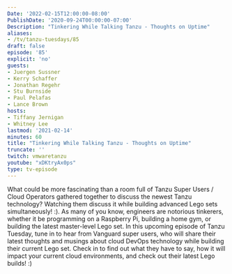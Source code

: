 ```yaml
---
Date: '2022-02-15T12:00:00-08:00'
PublishDate: '2020-09-24T00:00:00-07:00'
Description: "Tinkering While Talking Tanzu - Thoughts on Uptime"
aliases:
- /tv/tanzu-tuesdays/85
draft: false
episode: '85'
explicit: 'no'
guests:
- Juergen Sussner
- Kerry Schaffer
- Jonathan Regehr
- Stu Burnside
- Paul Pelafas
- Lance Brown
hosts:
- Tiffany Jernigan
- Whitney Lee
lastmod: '2021-02-14'
minutes: 60
title: "Tinkering While Talking Tanzu - Thoughts on Uptime"
truncate: ''
twitch: vmwaretanzu
youtube: "xDKtryAx0ps"
type: tv-episode
---
```


What could be more fascinating than a room full of Tanzu Super Users / Cloud Operators gathered together to discuss the newest Tanzu technology? Watching them discuss it while building advanced Lego sets simultaneously! :). As many of you know, engineers are notorious tinkerers, whether it be programming on a Raspberry Pi, building a home gym, or building the latest master-level Lego set. In this upcoming episode of Tanzu Tuesday, tune in to hear from Vanguard super users, who will share their latest thoughts and musings about cloud DevOps technology while building their current Lego set. Check in to find out what they have to say, how it will impact your current cloud environments, and check out their latest Lego builds! :)